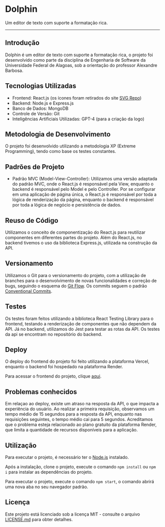 # Dolphin

Um editor de texto com suporte a formatação rica.

---

## Introdução

Dolphin é um editor de texto com suporte a formatação rica, o projeto foi desenvolvido como parte da disciplina de Engenharia de Software da Universidade Federal de Alagoas, sob a orientação do professor Alexandre Barbosa.

## Tecnologias Utilizadas

- Frontend: React.js (os ícones foram retirados do site [SVG Repo](https://www.svgrepo.com/))
- Backend: Node.js e Express.js
- Banco de Dados: MongoDB
- Controle de Versão: Git
- Inteligências Artificiais Utilizadas: GPT-4 (para a criação da logo)

## Metodologia de Desenvolvimento

O projeto foi desenvolvido utilizando a metodologia XP (Extreme Programming), tendo como base os testes constantes.

## Padrões de Projeto

- Padrão MVC (Model-View-Controller): Utilizamos uma versão adaptada do padrão MVC, onde o React.js é responsável pela View, enquanto o backend é responsável pelo Model e pelo Controller. Por se configurar em uma aplicação de página única, o React.js é responsável por toda a lógica de renderização da página, enquanto o backend é responsável por toda a lógica de negócio e persistência de dados.

## Reuso de Código

Utilizamos o conceito de componentização do React.js para reutilizar componentes em diferentes partes do projeto. Além do React.js, no backend tivemos o uso da biblioteca Express.js, utilizada na construção da API.

## Versionamento

Utilizamos o Git para o versionamento do projeto, com a utilização de branches para o desenvolvimento de novas funcionalidades e correção de bugs, seguindo o esquema do [Git Flow](https://www.alura.com.br/artigos/git-flow-o-que-e-como-quando-utilizar). Os commits seguem o padrão [Conventional Commits](https://www.conventionalcommits.org/en/v1.0.0/).

## Testes

Os testes foram feitos utilizando a biblioteca React Testing Library para o frontend, testando a renderização de componentes que não dependem da API. Já no backend, utilizamos do Jest para testar as rotas da API. Os testes da api se encontram no repositório do backend.

## Deploy

O deploy do frontend do projeto foi feito utilizando a plataforma Vercel, enquanto o backend foi hospedado na plataforma Render.

Para acessar o frontend do projeto, clique [aqui](https://dolphin-editor.vercel.app/).

## Problemas conhecidos

Em relaçao ao deploy, existe um atraso na resposta da API, o que impacta a experiência do usuário. Ao realizar a primeira requisição, observamos um tempo médio de 15 segundos para a resposta da API, enquanto nas requisições seguintes, o tempo médio cai para 5 segundos. Acreditamos que o problema esteja relacionado ao plano gratuito da plataforma Render, que limita a quantidade de recursos disponíveis para a aplicação.

## Utilização

Para executar o projeto, é necessário ter o [Node.js](https://nodejs.org/en/) instalado.

Após a instalação, clone o projeto, execute o comando `npm install` ou `npm i` para instalar as dependências do projeto.

Para executar o projeto, execute o comando `npm start`, o comando abrirá uma nova aba no seu navegador padrão.

## Licença

Este projeto está licenciado sob a licença MIT - consulte o arquivo [LICENSE.md](LICENSE.md) para obter detalhes.
